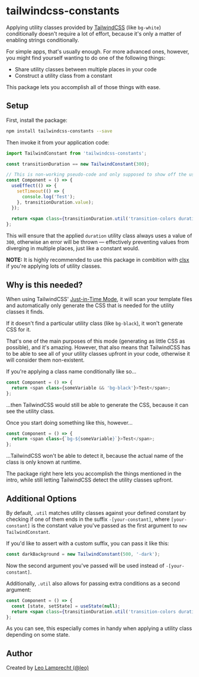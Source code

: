 # tailwindcss-constants

Applying utility classes provided by [TailwindCSS](https://tailwindcss.com) (like `bg-white`) conditionally doesn't require a lot of effort, because it's only a matter of enabling strings conditionally.

For simple apps, that's usually enough. For more advanced ones, however, you might find yourself wanting to do one of the following things:

- Share utility classes between multiple places in your code
- Construct a utility class from a constant

This package lets you accomplish all of those things with ease.

## Setup

First, install the package:

```bash
npm install tailwindcss-constants --save
```

Then invoke it from your application code:

```jsx
import TailwindConstant from 'tailwindcss-constants';

const transitionDuration == new TailwindConstant(300);

// This is non-working pseudo-code and only supposed to show off the usage.
const Component = () => {
  useEffect(() => {
    setTimeout(() => {
      console.log('Test');
    }, transitionDuration.value);
  });
  
  return <span class={transitionDuration.util('transition-colors duration-300')}>Test</span>;
};
```

This will ensure that the applied `duration` utility class always uses a value of `300`, otherwise an error will be thrown — effectively preventing values from diverging in multiple places, just like a constant would.

**NOTE:** It is highly recommended to use this package in combition with [clsx](https://www.npmjs.com/package/clsx) if you're applying lots of utility classes.

## Why is this needed?

When using TailwindCSS' [Just-in-Time Mode](https://v2.tailwindcss.com/docs/just-in-time-mode), it will scan your template files and automatically only generate the CSS that is needed for the utility classes it finds.

If it doesn't find a particular utility class (like `bg-black`), it won't generate CSS for it.

That's one of the main purposes of this mode (generating as little CSS as possible), and it's amazing. However, that also means that TailwindCSS has to be able to see all of your utility classes upfront in your code, otherwise it will consider them non-existent.

If you're applying a class name conditionally like so...

```js
const Component = () => {
  return <span class={someVariable && 'bg-black'}>Test</span>;
};
```

...then TailwindCSS would still be able to generate the CSS, because it can see the utility class.

Once you start doing something like this, however...

```js
const Component = () => {
  return <span class={`bg-${someVariable}`}>Test</span>;
};
```

...TailwindCSS won't be able to detect it, because the actual name of the class is only known at runtime.

The package right here lets you accomplish the things mentioned in the intro, while still letting TailwindCSS detect the utility classes upfront.

## Additional Options

By default, `.util` matches utility classes against your defined constant by checking if one of them ends in the suffix `-[your-constant]`, where `[your-constant]` is the constant value you've passed as the first argument to `new TailwindConstant`.

If you'd like to assert with a custom suffix, you can pass it like this:

```jsx
const darkBackground = new TailwindConstant(500, '-dark');
```

Now the second argument you've passed will be used instead of `-[your-constant]`.

Additionally, `.util` also allows for passing extra conditions as a second argument:

```jsx
const Component = () => {
  const [state, setState] = useState(null);
  return <span class={transitionDuration.util('transition-colors duration-300', state)}>Test</span>;
};
```

As you can see, this especially comes in handy when applying a utility class depending on some state.

## Author

Created by [Leo Lamprecht (@leo)](https://leo.im)

